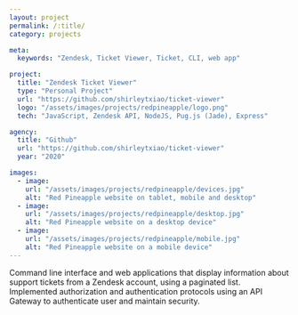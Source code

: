 ```yaml
---
layout: project
permalink: /:title/
category: projects

meta:
  keywords: "Zendesk, Ticket Viewer, Ticket, CLI, web app"

project:
  title: "Zendesk Ticket Viewer"
  type: "Personal Project"
  url: "https://github.com/shirleytxiao/ticket-viewer"
  logo: "/assets/images/projects/redpineapple/logo.png"
  tech: "JavaScript, Zendesk API, NodeJS, Pug.js (Jade), Express"

agency:
  title: "Github"
  url: "https://github.com/shirleytxiao/ticket-viewer"
  year: "2020"

images:
  - image:
    url: "/assets/images/projects/redpineapple/devices.jpg"
    alt: "Red Pineapple website on tablet, mobile and desktop"
  - image:
    url: "/assets/images/projects/redpineapple/desktop.jpg"
    alt: "Red Pineapple website on a desktop device"
  - image:
    url: "/assets/images/projects/redpineapple/mobile.jpg"
    alt: "Red Pineapple website on a mobile device"
---
```

<p>Command line interface and web applications that display information about support tickets from a Zendesk account, using a paginated list. Implemented authorization and authentication protocols using an API Gateway to authenticate user and maintain security.</p>